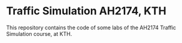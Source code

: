 # Traffic Simulation AH2174, KTH

This repository contains the code of some labs of the AH2174 Traffic Simulation course, at KTH.
